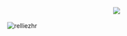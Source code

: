 <h1 align="center">
    <img src="https://readme-typing-svg.herokuapp.com/?font=Righteous&size=35&center=true&vCenter=true&width=500&height=70&duration=4000&lines=Hello+World!+🌏;+I'm+Aurellie,+let's+connect!;" />
</h1>
<p><img align="center" src="https://github-readme-stats.vercel.app/api/top-langs?username=relliezhr&show_icons=true&locale=en&layout=compact&theme=dark" alt="relliezhr" /></p>
